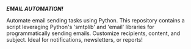 ***EMAIL AUTOMATION!***

Automate email sending tasks using Python. This repository contains a script leveraging Python's 'smtplib' and 'email' libraries for programmatically sending emails. Customize recipients, content, and subject. Ideal for notifications, newsletters, or reports!
